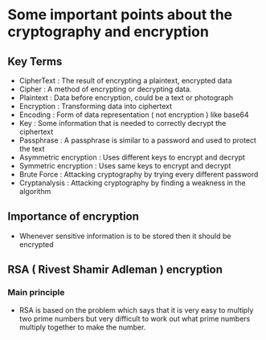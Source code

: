 # Some important points about the cryptography and encryption

## Key Terms

- CipherText : The result of encrypting a plaintext, encrypted data
- Cipher :  A method of encrypting or decrypting data.
- Plaintext : Data before encryption, could be a text or photograph
- Encryption : Transforming data into ciphertext
- Encoding : Form of data representation ( not encryption ) like base64
- Key : Some information that is needed to correctly decrypt the ciphertext
- Passphrase : A passphrase is similar to a password and used to protect the text
- Asymmetric encryption : Uses different keys to encrypt and decrypt
- Symmetric encryption : Uses same keys to encrypt and decrypt
- Brute Force : Attacking cryptography by trying every different password
- Cryptanalysis : Attacking cryptography by finding a weakness in the algorithm

## Importance of encryption

- Whenever sensitive information is to be stored then it should be encrypted

## RSA ( Rivest Shamir Adleman ) encryption

### Main principle 

- RSA is based on the problem which says that it is very easy to multiply two prime numbers but very difficult to work out what prime numbers multiply together to make the number.

